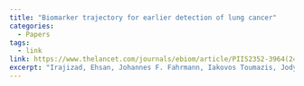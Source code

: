 ```yaml
---
title: "Biomarker trajectory for earlier detection of lung cancer"
categories:
  - Papers
tags:
  - link
link: https://www.thelancet.com/journals/ebiom/article/PIIS2352-3964(24)00413-4/fulltext
excerpt: "Irajizad, Ehsan, Johannes F. Fahrmann, Iakovos Toumazis, Jody Vykoukal, Jennifer B. Dennison, Yu Shen, Kim-Anh Do, Edwin J. Ostrin, Ziding Feng, and Samir Hanash. Biomarker trajectory for earlier detection of lung cancer. EBioMedicine 108 (2024)."
---
```

